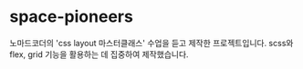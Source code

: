 # space-pioneers

노마드코더의 'css layout 마스터클래스' 수업을 듣고 제작한 프로젝트입니다.
scss와 flex, grid 기능을 활용하는 데 집중하여 제작했습니다.
